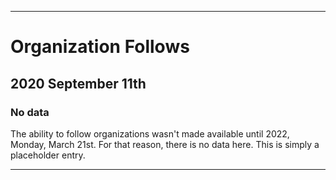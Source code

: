 
***

# Organization Follows

## 2020 September 11th

### No data

The ability to follow organizations wasn't made available until 2022, Monday, March 21st. For that reason, there is no data here. This is simply a placeholder entry.

***
